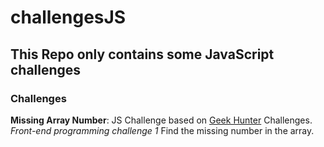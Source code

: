 # challengesJS
## This Repo only contains some JavaScript challenges

### Challenges

**Missing Array Number**: JS Challenge based on [Geek Hunter](https://www.geekhunter.com.br/) Challenges.
*Front-end programming challenge 1*
Find the missing number in the array.
